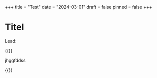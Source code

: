 +++
title = "Test"
date = "2024-03-01"
draft = false
pinned = false
+++
# **Titel**

Lead: 

{{<box>}}

jhggfddss

{{<box>}}